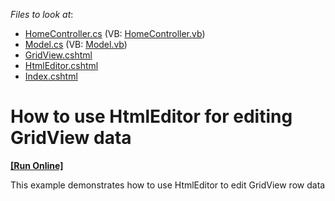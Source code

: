 <!-- default file list -->
*Files to look at*:

* [HomeController.cs](./CS/DevExpressMvcApplication1/Controllers/HomeController.cs) (VB: [HomeController.vb](./VB/DevExpressMvcApplication1/Controllers/HomeController.vb))
* [Model.cs](./CS/DevExpressMvcApplication1/Models/Model.cs) (VB: [Model.vb](./VB/DevExpressMvcApplication1/Models/Model.vb))
* [GridView.cshtml](./CS/DevExpressMvcApplication1/Views/Home/GridView.cshtml)
* [HtmlEditor.cshtml](./CS/DevExpressMvcApplication1/Views/Home/HtmlEditor.cshtml)
* [Index.cshtml](./CS/DevExpressMvcApplication1/Views/Home/Index.cshtml)
<!-- default file list end -->
# How to use HtmlEditor for editing GridView data
<!-- run online -->
**[[Run Online]](https://codecentral.devexpress.com/e4095/)**
<!-- run online end -->


<p>This example demonstrates how to use HtmlEditor to edit GridView row data</p>

<br/>


